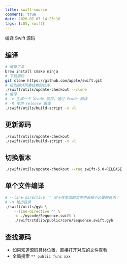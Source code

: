 ```yaml
---
title: swift-source
comments: true
date: 2020-07-07 14:23:18
tags: [iOS, swift]
---
```


编译 Swift 源码
<!--more-->

## 编译

```bash
# 编译工具
brew install cmake ninja
# 下载源码
git clone https://github.com/apple/swift.git
# 拉取编译所需依赖的仓库
./swift/utils/update-checkout --clone
# 编译 
# -x 生成一个 Xcode 项目，通过 Xcode 阅读
# -R 使用 release 编译
./swift/utils/build-script -x -R
```

## 更新源码

```bash
./swift/utils/update-checkout
./swift/utils/build-script -x -R
```

## 切换版本

```bash
./swift/utils/update-checkout --tag swift-5.0-RELEASE
```

## 单个文件编译

```bash
# --line-directive '' 用于在生成的文件中去掉不必要的说明；
# -o 输出目录
./swift/utils/gyb \
    --line-directive '' \
    -o ./mycode/Sequence.swift \
    ./swift/stdlib/public/core/Sequence.swift.gyb
```

## 查找源码

* 如果知道源码具体位置，直接打开对应的文件查看
* 全局搜索 ```** public func xxx```